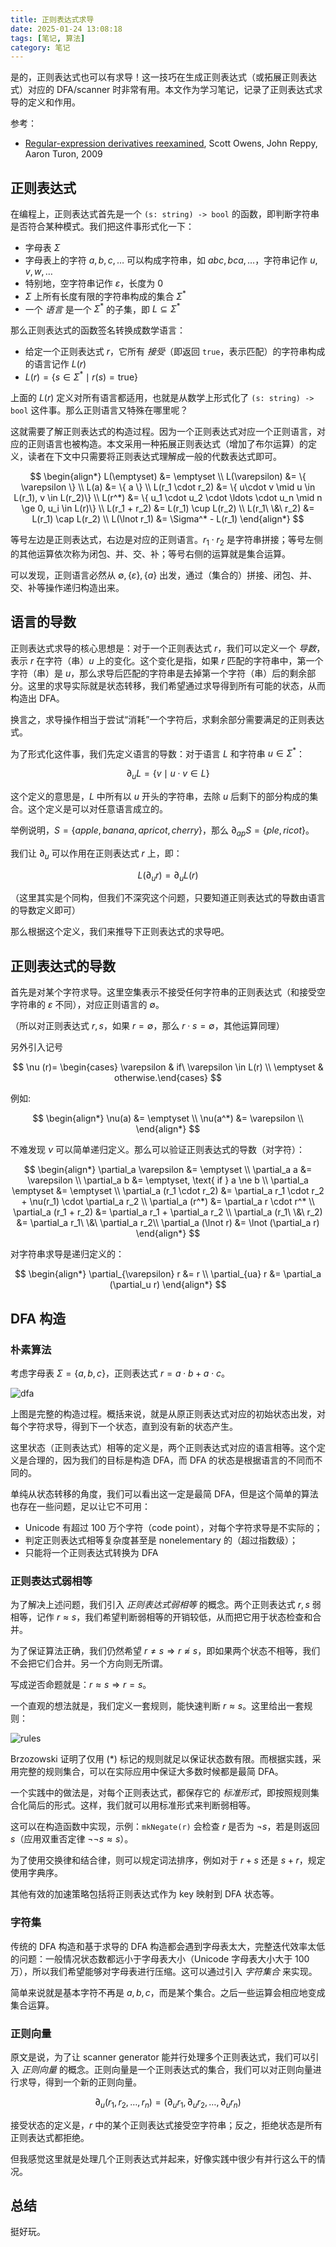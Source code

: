 ```yaml
---
title: 正则表达式求导
date: 2025-01-24 13:08:18
tags: [笔记, 算法]
category: 笔记
---
```


是的，正则表达式也可以有求导！这一技巧在生成正则表达式（或拓展正则表达式）对应的 DFA/scanner 时非常有用。本文作为学习笔记，记录了正则表达式求导的定义和作用。

参考：

- [Regular-expression derivatives reexamined](https://www.khoury.northeastern.edu/home/turon/re-deriv.pdf), Scott Owens, John Reppy, Aaron Turon, 2009

<!-- more -->

## 正则表达式

在编程上，正则表达式首先是一个 `(s: string) -> bool` 的函数，即判断字符串是否符合某种模式。我们把这件事形式化一下：

- 字母表 $\Sigma$
- 字母表上的字符 $a, b, c, \ldots$ 可以构成字符串，如 $abc, bca, \ldots$，字符串记作 $u, v, w, \ldots$
- 特别地，空字符串记作 $\varepsilon$，长度为 0
- $\Sigma$ 上所有长度有限的字符串构成的集合 $\Sigma^*$
- 一个 *语言* 是一个 $\Sigma^*$ 的子集，即 $L \subseteq \Sigma^*$

那么正则表达式的函数签名转换成数学语言：

- 给定一个正则表达式 $r$，它所有 *接受*（即返回 `true`，表示匹配）的字符串构成的语言记作 $L(r)$
- $L(r) = \{ s \in \Sigma^* \mid r(s) = \text{true} \}$

上面的 $L(r)$ 定义对所有语言都适用，也就是从数学上形式化了 `(s: string) -> bool` 这件事。那么正则语言又特殊在哪里呢？

这就需要了解正则表达式的构造过程。因为一个正则表达式对应一个正则语言，对应的正则语言也被构造。本文采用一种拓展正则表达式（增加了布尔运算）的定义，读者在下文中只需要将正则表达式理解成一般的代数表达式即可。

$$
\begin{align*}
L(\emptyset) &= \emptyset \\
L(\varepsilon) &= \{ \varepsilon \} \\
L(a) &= \{ a \} \\
L(r_1 \cdot r_2) &= \{ u\cdot v \mid u \in L(r_1), v \in L(r_2)\} \\
L(r^*) &= \{ u_1 \cdot u_2 \cdot \ldots \cdot u_n \mid n \ge 0, u_i \in L(r)\} \\
L(r_1 + r_2) &= L(r_1) \cup L(r_2) \\
L(r_1\ \&\ r_2) &= L(r_1) \cap L(r_2) \\
L(\lnot r_1) &= \Sigma^* - L(r_1)
\end{align*}
$$

等号左边是正则表达式，右边是对应的正则语言。$r_1 \cdot r_2$ 是字符串拼接；等号左侧的其他运算依次称为闭包、并、交、补；等号右侧的运算就是集合运算。

可以发现，正则语言必然从 $\emptyset, \{\varepsilon\}, \{a\}$ 出发，通过（集合的）拼接、闭包、并、交、补等操作递归构造出来。

## 语言的导数

正则表达式求导的核心思想是：对于一个正则表达式 $r$，我们可以定义一个 *导数*，表示 $r$ 在字符（串）$u$ 上的变化。这个变化是指，如果 $r$ 匹配的字符串中，第一个字符（串）是 $u$，那么求导后匹配的字符串是去掉第一个字符（串）后的剩余部分。这里的求导实际就是状态转移，我们希望通过求导得到所有可能的状态，从而构造出 DFA。

换言之，求导操作相当于尝试“消耗”一个字符后，求剩余部分需要满足的正则表达式。

为了形式化这件事，我们先定义语言的导数：对于语言 $L$ 和字符串 $u \in \Sigma^*$：

$$\partial_u L = \{ v \mid u\cdot v \in L \}$$

这个定义的意思是，$L$ 中所有以 $u$ 开头的字符串，去除 $u$ 后剩下的部分构成的集合。这个定义是可以对任意语言成立的。

举例说明，$S=\{apple,banana,apricot,cherry\}$，那么 $\partial_{ap} S = \{ple,ricot\}$。

我们让 $\partial_u$ 可以作用在正则表达式 $r$ 上，即：

$$
L(\partial_u r) = \partial_u L(r)
$$

（这里其实是个同构，但我们不深究这个问题，只要知道正则表达式的导数由语言的导数定义即可）

那么根据这个定义，我们来推导下正则表达式的求导吧。

## 正则表达式的导数

首先是对某个字符求导。这里空集表示不接受任何字符串的正则表达式（和接受空字符串的 $\varepsilon$ 不同），对应正则语言的 $\emptyset$。

（所以对正则表达式 $r, s$，如果 $r=\emptyset$，那么 $r \cdot s = \emptyset$，其他运算同理）

另外引入记号

$$
\nu  (r)= \begin{cases}
\varepsilon & if\ \varepsilon \in L(r) \\
\emptyset & otherwise.\end{cases}
$$

例如:

$$
\begin{align*}
\nu(a) &= \emptyset \\
\nu(a^*) &= \varepsilon \\
\end{align*}
$$

不难发现 $\nu$ 可以简单递归定义。那么可以验证正则表达式的导数（对字符）：

$$
\begin{align*}
\partial_a \varepsilon &= \emptyset \\
\partial_a a &= \varepsilon \\
\partial_a b &= \emptyset, \text{ if } a \ne b \\
\partial_a \emptyset &= \emptyset \\
\partial_a (r_1 \cdot r_2) &= \partial_a r_1 \cdot r_2 + \nu(r_1) \cdot \partial_a r_2 \\
\partial_a (r^*) &= \partial_a r \cdot r^* \\
\partial_a (r_1 + r_2) &= \partial_a r_1 + \partial_a r_2 \\
\partial_a (r_1\ \&\ r_2) &= \partial_a r_1\ \&\ \partial_a r_2\\
\partial_a (\lnot r) &= \lnot (\partial_a r)
\end{align*}
$$

对字符串求导是递归定义的：

$$
\begin{align*}
\partial_{\varepsilon} r &= r \\
\partial_{ua} r &= \partial_a (\partial_u r)
\end{align*}
$$

## DFA 构造

### 朴素算法

考虑字母表 $\Sigma = \{a, b, c\}$，正则表达式 $r = a\cdot b + a\cdot c$。

![dfa](./re-deriv/20250124dfa.png)

上图是完整的构造过程。概括来说，就是从原正则表达式对应的初始状态出发，对每个字符求导，得到下一个状态，直到没有新的状态产生。

这里状态（正则表达式）相等的定义是，两个正则表达式对应的语言相等。这个定义是合理的，因为我们的目标是构造 DFA，而 DFA 的状态是根据语言的不同而不同的。

单纯从状态转移的角度，我们可以看出这一定是最简 DFA，但是这个简单的算法也存在一些问题，足以让它不可用：

- Unicode 有超过 100 万个字符（code point），对每个字符求导是不实际的；
- 判定正则表达式相等复杂度甚至是 nonelementary 的（超过指数级）；
- 只能将一个正则表达式转换为 DFA

### 正则表达式弱相等

为了解决上述问题，我们引入 *正则表达式弱相等* 的概念。两个正则表达式 $r, s$ 弱相等，记作 $r \approx s$，我们希望判断弱相等的开销较低，从而把它用于状态检查和合并。

为了保证算法正确，我们仍然希望 $r \not= s \Rightarrow r \not\approx s$，即如果两个状态不相等，我们不会把它们合并。另一个方向则无所谓。

写成逆否命题就是：$r \approx s \Rightarrow r = s$。

一个直观的想法就是，我们定义一套规则，能快速判断 $r \approx s$。这里给出一套规则：

![rules](./re-deriv/20250124rules.png)

Brzozowski 证明了仅用 (*) 标记的规则就足以保证状态数有限。而根据实践，采用完整的规则集合，可以在实际应用中保证大多数时候都是最简 DFA。

一个实践中的做法是，对每个正则表达式，都保存它的 *标准形式*，即按照规则集合化简后的形式。这样，我们就可以用标准形式来判断弱相等。

这可以在构造函数中实现，示例：`mkNegate(r)` 会检查 $r$ 是否为 $¬s$，若是则返回 $s$（应用双重否定律 $¬¬s ≈ s$）。

为了使用交换律和结合律，则可以规定词法排序，例如对于 $r + s$ 还是 $s + r$，规定使用字典序。

其他有效的加速策略包括将正则表达式作为 key 映射到 DFA 状态等。

### 字符集

传统的 DFA 构造和基于求导的 DFA 构造都会遇到字母表太大，完整迭代效率太低的问题：一般情况状态数都远小于字母表大小（Unicode 字母表大小大于 100 万），所以我们希望能够对字母表进行压缩。这可以通过引入 *字符集合* 来实现。

简单来说就是基本字符不再是 $a, b, c$，而是某个集合。之后一些运算会相应地变成集合运算。

### 正则向量

原文是说，为了让 scanner generator 能并行处理多个正则表达式，我们可以引入 *正则向量* 的概念。正则向量是一个正则表达式的集合，我们可以对正则向量进行求导，得到一个新的正则向量。

$$
\partial_u (r_1, r_2, \ldots, r_n) = (\partial_u r_1, \partial_u r_2, \ldots, \partial_u r_n)
$$

接受状态的定义是，$r$ 中的某个正则表达式接受空字符串；反之，拒绝状态是所有正则表达式都拒绝。

但我感觉这里就是处理几个正则表达式并起来，好像实践中很少有并行这么干的情况。

## 总结

挺好玩。
